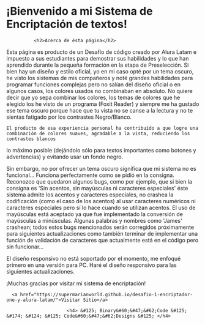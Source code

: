 <h1>¡Bienvenido a mi Sistema de Encriptación de textos!</h1>

              <h2>Acerca de ésta página</h2>

<p>
  Esta página es producto de un Desafío de código creado por Alura Latam e impuesto a sus estudiantes para demostrar sus habilidades 
  y lo que han aprendido durante la pequeña formación en la etapa de Preselección. Si bien hay un diseño y estilo oficial, yo en mi caso opté por un tema oscuro,
  he visto los sistemas de mis compañeros y noté grandes habilidades para programar funciones complejas pero no salían del diseño oficial o en algunos casos,
  los colores usados no combinaban en absoluto. No quiere decir que yo sepa combinar los colores, los temas de colores que he elegido los he visto de un programa
  (Foxit Reader) y siempre me ha gustado ese tema oscuro porque hace que tu vista no se canse a la lectura y no te sientas fatigado por los contrastes Negro/Blanco.

    El producto de esa experiencia personal ha contribuído a que logre una combinación de colores suaves, agradable a la vista, reduciendo los contrastes blancos
  lo máximo posible (dejándolo sólo para textos importantes como botones y advertencias) y evitando usar un fondo negro.

  Sin embargo, no por ofrecer un tema oscuro significa que mi sistema no es funcional... Funciona perfectamente como se pidió en la consigna.
  Reconozco que quedaron algunos bugs, como por ejemplo, que si bien la consigna es 'Sin acentos, sin mayúsculas ni caracteres especiales' éste sistema admite
  los acentos y caracteres especiales, no crashea la codificación (como el caso de los acentos) al usar caracteres numéricos ni caracteres especiales pero sí lo hace
  cuando se utilizan acentos. El uso de mayúsculas está aceptado ya que fue implementado la conversión de mayúsculas a minúsculas. 
  Algunas palabras y nombres como 'James' crashean; todos estos bugs mencionados serán corregidos próximamente para siguientes actualizaciones como también 
  terminar de implementar una función de validación de caracteres que actualmente está en el código pero sin funcionar...

  El diseño responsivo no está soportado por el momento, me enfoqué primero en una versión para PC. Haré el diseño responsivo para las siguientes actualizaciones.

  ¡Muchas gracias por visitar mi sistema de encriptación!
</p>

      <a href="https://supermarianworld.github.io/desafio-1-encriptador-one-y-alura-latam/">Visitar Sitio</a>

                          <h4> &#125; Binary&#60;&#47;&#62;Code &#125; &#174; &#124; &#125; Code&#60;&#47;&#62;Designs &#125; </h4>



                          
